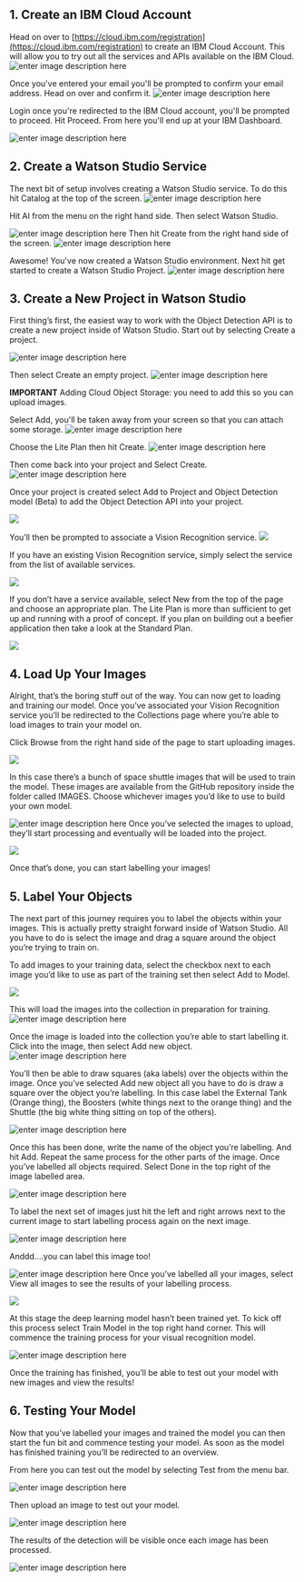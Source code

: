 
## 1. Create an IBM Cloud Account
Head on over to [https://cloud.ibm.com/registration](https://cloud.ibm.com/registration) to create an IBM Cloud Account.  This will allow you to try out all the services and APIs available on the IBM Cloud. 
![enter image description here](https://i.imgur.com/qd5dRP1.png)

Once you've entered your email you'll be prompted to confirm your email address. Head on over and confirm it. 
![enter image description here](https://i.imgur.com/kT9vZul.png)

Login once you're redirected to the IBM Cloud account, you'll be prompted to proceed. Hit Proceed. From here you'll end up at your IBM Dashboard. 

![enter image description here](https://i.imgur.com/c4qtn99.png)

## 2. Create a Watson Studio Service
The next bit of setup involves creating a Watson Studio service. To do this hit Catalog at the top of the screen. 
![enter image description here](https://i.imgur.com/hP81gYd.png)

Hit AI from the menu on the right hand side. Then select Watson Studio. 

![enter image description here](https://i.imgur.com/roDM6NQ.png)
Then hit Create from the right hand side of the screen.
![enter image description here](https://i.imgur.com/PGtjkBh.png)

Awesome! You've now created a Watson Studio environment. Next hit get started to create a Watson Studio Project. 
![enter image description here](https://i.imgur.com/BpCNvJH.png)

## 3. Create a New Project in Watson Studio
First thing’s first, the easiest way to work with the Object Detection API is to create a new project inside of Watson Studio. Start out by selecting Create a project.

![enter image description here](https://i.imgur.com/gxXOcsP.png)

Then select Create an empty project.
![enter image description here](https://i.imgur.com/R1RfZvB.png)

<b>IMPORTANT</b>
Adding Cloud Object Storage: you need to add this so you can upload images.

Select Add, you'll be taken away from your screen so that you can attach some storage.
![enter image description here](https://i.imgur.com/3dn5MdJ.png)

 Choose the Lite Plan then hit Create.
![enter image description here](https://i.imgur.com/9LM3j8d.png)

Then come back into your project and Select Create. 
![enter image description here](https://i.imgur.com/RHxqFAT.png)


Once your project is created select Add to Project and Object Detection model (Beta) to add the Object Detection API into your project.

![](https://lh4.googleusercontent.com/pq7LBxaYiu8dZqO3jUVQhrzxlpDlsMhRS8saLy0ZykuqHc1k9MmJBfzg8DlXSlHEc8wuRw-x5bmxzi2ALQJSfJohjv20gKVJfA2DYIprpCZ4LnAtN2jFN8mIxQnGDrLx6XvfrNlr)

You’ll then be prompted to associate a Vision Recognition service. ![](https://lh4.googleusercontent.com/5kVBTZxdx6ilcLbtY_2iNKsjiODgR2dQAPMpjEKpQzGZ4SREkpd5UY_mifVQz-b8RMfSMSmpEwyytPpqp1uM5s4UIZ2V3qPjYbEtaDM6dHalJPXDfjgJa22KYk_QyAlYigc12YSd)

If you have an existing Vision Recognition service, simply select the service from the list of available services.

![](https://lh4.googleusercontent.com/owrDLRmyxL_q6F7STxnq7-brhYOrRAcglUqysuBOwwO5YGUMAx7jbmyNH7WXtIdJMTPyEWRQyFOvbUjCoYMbcNgwGyFKi-jNcclrsE4G2jsjExfKZQPbPiPWexwIpwemp_8ZzBJC)

If you don’t have a service available, select New from the top of the page and choose an appropriate plan. The Lite Plan is more than sufficient to get up and running with a proof of concept. If you plan on building out a beefier application then take a look at the Standard Plan.

![](https://lh5.googleusercontent.com/QYcLnk6M7t_saczsBLok552BwX5sst27U8rzkEor19XQgs7joxqOaL-B9dXi9VJk1o63FmygH2HUSHfrmj44V-0iGTCo-QL6ME3rX2p3MsM-zRTNiYXsl2cyyxnMzeSMh3nUWSOa)

  

## 4. Load Up Your Images

Alright, that’s the boring stuff out of the way. You can now get to loading and training our model. Once you’ve associated your Vision Recognition service you’ll be redirected to the Collections page where you’re able to load images to train your model on.

Click Browse from the right hand side of the page to start uploading images.

![](https://lh4.googleusercontent.com/QiER6lq02ZpB_rrQUdkLhaQ1FKaJZ5WTsU9H60XDXxjtBOJKkV6pDdLvCcI4ru9R1Lr1q0sPvlzeZM40L_FC4b_CQLKRdQqxP-xrBf_3Aal99fbgQwiXCUyuiE_6EPSG1_2CQwuP)

  

In this case there’s a bunch of space shuttle images that will be used to train the model. These images are available from the GitHub repository inside the folder called IMAGES. Choose whichever images you’d like to use to build your own model.

![enter image description here](https://i.imgur.com/JmeOg7v.png)
Once you’ve selected the images to upload, they’ll start processing and eventually will be loaded into the project.

![](https://lh5.googleusercontent.com/yTVh-uhiQtoR7WsGMczLKsymmRwCdvr8SJgXkbJVgi-r6U49llcOFgx5eyMNVKETQC7ZRrqIj1XWyppP1qb_TXdaa_etuRbRRl341FncDdOn5ToBOndL-Aprhbo_FcS4smmF8DQI)

Once that’s done, you can start labelling your images!

## 5. Label Your Objects

The next part of this journey requires you to label the objects within your images. This is actually pretty straight forward inside of Watson Studio. All you have to do is select the image and drag a square around the object you’re trying to train on.

To add images to your training data, select the checkbox next to each image you’d like to use as part of the training set then select Add to Model.


![](https://lh4.googleusercontent.com/OIx3tSXv5EM7VrPEixHQh0ig0ZPYYyz7syj72JsTnRtCHNcetnU-fvzp0OAFqvTf0gh5Ikm05ZAqiQCMovn8HIOEH6cuI90aMKBCgTszNWr1DfsMFXjESpQ-VWRydsANcGR2OBrF)

This will load the images into the collection in preparation for training.
![enter image description here](https://i.imgur.com/pllX8nQ.png)

Once the image is loaded into the collection you’re able to start labelling it. Click into the image, then select Add new object.
![enter image description here](https://i.imgur.com/azMu0Jr.png)


You’ll then be able to draw squares (aka labels) over the objects within the image. Once you’ve selected Add new object all you have to do is draw a square over the object you’re labelling.  In this case label the External Tank (Orange thing), the Boosters (white things next to the orange thing) and the Shuttle (the big white thing sitting on top of the others). 

![enter image description here](https://i.imgur.com/x3GnkQI.png)

Once this has been done, write the name of the object you’re labelling. And hit Add. Repeat the same process for the other parts of the image. Once you’ve labelled all objects required. Select Done in the top right of the image labelled area.

![enter image description here](https://i.imgur.com/cZZifJ3.png)

To label the next set of images just hit the left and right arrows next to the current image to start labelling process again on the next image.

![enter image description here](https://i.imgur.com/fZSwImj.png)

Anddd….you can label this image too!

![enter image description here](https://i.imgur.com/zK0aBFa.png)
Once you’ve labelled all your images, select View all images to see the results of your labelling process.

![](https://lh4.googleusercontent.com/k5_VEHr3f1M1cy-l3jWOgNJJeQZGVA0iOACKYjq25ndmrTTnU80xerAGkCej6t1KYZF50BwEHgLuqGMhZ31uZi_qWsQzsyUxiS_l2Byd8WoFIdH5aFz9jAbsAlrGaLbyNIDfnyOU)

At this stage the deep learning model hasn’t been trained yet. To kick off this process select Train Model in the top right hand corner. This will commence the training process for your visual recognition model.

![enter image description here](https://i.imgur.com/oiY1mjm.png)

Once the training has finished, you’ll be able to test out your model with new images and view the results!

## 6. Testing Your Model

Now that you’ve labelled your images and trained the model you can then start the fun bit and commence testing your model. As soon as the model has finished training you’ll be redirected to an overview.

From here you can test out the model by selecting Test from the menu bar.

![enter image description here](https://i.imgur.com/YfJWSDV.png)

 
Then upload an image to test out your model.

![enter image description here](https://i.imgur.com/1iegCgw.png)

The results of the detection will be visible once each image has been processed.

![enter image description here](https://i.imgur.com/QhYd5ft.png)